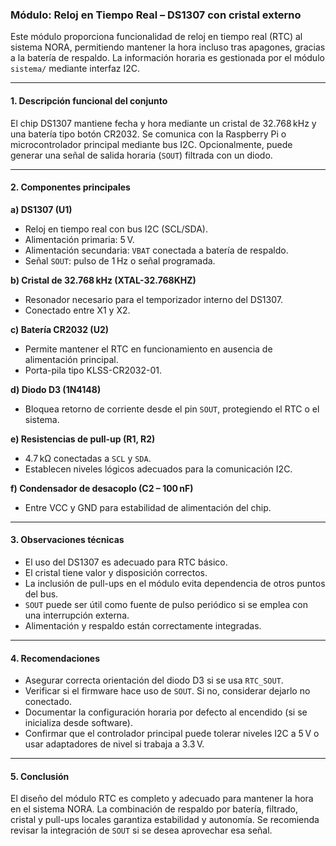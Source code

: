 ### Módulo: Reloj en Tiempo Real – DS1307 con cristal externo

Este módulo proporciona funcionalidad de reloj en tiempo real (RTC) al sistema NORA, permitiendo mantener la hora incluso tras apagones, gracias a la batería de respaldo. La información horaria es gestionada por el módulo `sistema/` mediante interfaz I2C.

---

#### 1. Descripción funcional del conjunto

El chip DS1307 mantiene fecha y hora mediante un cristal de 32.768 kHz y una batería tipo botón CR2032. Se comunica con la Raspberry Pi o microcontrolador principal mediante bus I2C. Opcionalmente, puede generar una señal de salida horaria (`SOUT`) filtrada con un diodo.

---

#### 2. Componentes principales

**a) DS1307 (U1)**

* Reloj en tiempo real con bus I2C (SCL/SDA).
* Alimentación primaria: 5 V.
* Alimentación secundaria: `VBAT` conectada a batería de respaldo.
* Señal `SOUT`: pulso de 1 Hz o señal programada.

**b) Cristal de 32.768 kHz (XTAL-32.768KHZ)**

* Resonador necesario para el temporizador interno del DS1307.
* Conectado entre X1 y X2.

**c) Batería CR2032 (U2)**

* Permite mantener el RTC en funcionamiento en ausencia de alimentación principal.
* Porta-pila tipo KLSS-CR2032-01.

**d) Diodo D3 (1N4148)**

* Bloquea retorno de corriente desde el pin `SOUT`, protegiendo el RTC o el sistema.

**e) Resistencias de pull-up (R1, R2)**

* 4.7 kΩ conectadas a `SCL` y `SDA`.
* Establecen niveles lógicos adecuados para la comunicación I2C.

**f) Condensador de desacoplo (C2 – 100 nF)**

* Entre VCC y GND para estabilidad de alimentación del chip.

---

#### 3. Observaciones técnicas

* El uso del DS1307 es adecuado para RTC básico.
* El cristal tiene valor y disposición correctos.
* La inclusión de pull-ups en el módulo evita dependencia de otros puntos del bus.
* `SOUT` puede ser útil como fuente de pulso periódico si se emplea con una interrupción externa.
* Alimentación y respaldo están correctamente integradas.

---

#### 4. Recomendaciones

* Asegurar correcta orientación del diodo D3 si se usa `RTC_SOUT`.
* Verificar si el firmware hace uso de `SOUT`. Si no, considerar dejarlo no conectado.
* Documentar la configuración horaria por defecto al encendido (si se inicializa desde software).
* Confirmar que el controlador principal puede tolerar niveles I2C a 5 V o usar adaptadores de nivel si trabaja a 3.3 V.

---

#### 5. Conclusión

El diseño del módulo RTC es completo y adecuado para mantener la hora en el sistema NORA. La combinación de respaldo por batería, filtrado, cristal y pull-ups locales garantiza estabilidad y autonomía. Se recomienda revisar la integración de `SOUT` si se desea aprovechar esa señal.
